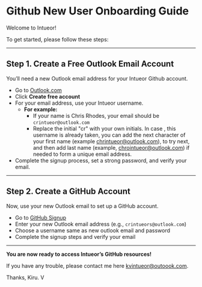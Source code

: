 # Github New User Onboarding Guide

Welcome to Intueor!

To get started, please follow these steps:

---

## Step 1. Create a Free Outlook Email Account

You’ll need a new Outlook email address for your Intueor Github account.

- Go to [Outlook.com](https://outlook.com)
- Click **Create free account**
- For your email address, use your Intueor username.
  - **For example:**  
    - If your name is Chris Rhodes, your email should be `crintueor@outlook.com`
    - Replace the initial "cr" with your own initials. In case , this username is already taken, you can add the next character of your first name (example chrintueor@outlook.com), to try next, and then add last name (example, chrointueor@outlook.com) if needed to form a unique email address. 
- Complete the signup process, set a strong password, and verify your email.

---

## Step 2. Create a GitHub Account

Now, use your new Outlook email to set up a GitHub account.

- Go to [GitHub Signup](https://github.com/join)
- Enter your new Outlook email address (e.g., `crintueors@outlook.com`)
- Choose a username same as new outlook email and password 
- Complete the signup steps and verify your email

---

**You are now ready to access Intueor’s GitHub resources!**

If you have any trouble, please contact me here kvintueor@outoook.com.

Thanks,
Kiru. V 

